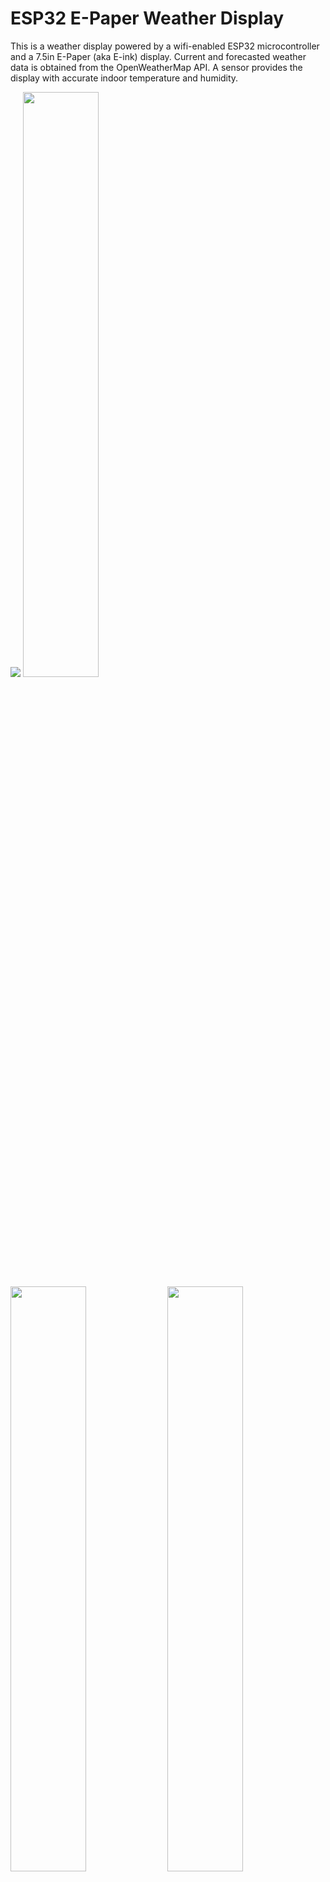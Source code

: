 # ESP32 E-Paper Weather Display

This is a weather display powered by a wifi-enabled ESP32 microcontroller and a 7.5in E-Paper (aka E-ink) display. Current and forecasted weather data is obtained from the OpenWeatherMap API. A sensor provides the display with accurate indoor temperature and humidity.

<p float="left">
  <img src="showcase/assembled-demo-raleigh-front.jpg" />
  <img src="showcase/assembled-demo-raleigh-side.jpg" width="49%" />
  <img src="showcase/assembled-demo-raleigh-back.jpg" width="49%" />
  <img src="showcase/assembled-demo-bottom-cover.jpg" width="49%" />
  <img src="showcase/assembled-demo-bottom-cover-removed.jpg" width="49%" />
</p>

The project draws ~14μA when sleeping and an estimated average of ~83mA during its ~10s wake period. The display can be configured to update as frequently as desired. When the refresh interval is set to 30 minutes, the device will run for >6 months on a single 5000mAh battery. The project displays accurate battery life percentage and can be recharged via a USB-C cable connected to a wall adapter or computer.

There are configuration options for everything from location, time/date formats, units, and language to air quality index scale and hourly outlook graph bounds.

The hourly outlook graph (bottom right) shows a line indicating temperature and shaded bars indicating probability of precipitation (or optionally volume of precipitation).

Here are two examples utilizing various configuration options:

<p float="left">
  <img src="showcase/demo-new-york.jpg" width="49%" />
  <img src="showcase/demo-london.jpg" width="49%" />
</p>


## Contents

-   [Setup Guide](#setup-guide){#toc-setup-guide}
    -   [Hardware](#hardware){#toc-hardware}
    -   [Wiring](#wiring){#toc-wiring}
    -   [Configuration, Compilation, and
        Upload](#configuration-compilation-and-upload){#toc-configuration-compilation-and-upload}
    -   [OpenWeatherMap API
        Key](#openweathermap-api-key){#toc-openweathermap-api-key}
-   [Error Messages and
    Troubleshooting](#error-messages-and-troubleshooting){#toc-error-messages-and-troubleshooting}
    -   [Low Battery](#low-battery){#toc-low-battery}
    -   [WiFi Connection](#wifi-connection){#toc-wifi-connection}
    -   [API Error](#api-error){#toc-api-error}
    -   [Time Server Error](#time-server-error){#toc-time-server-error}
-   [Licensing](#licensing){#toc-licensing}


## Setup Guide

### Hardware

7.5inch (800×480) E-Ink Display

- Advantages of E-Paper
  - Ultra Low Power Consumption - E-Paper (or E-Ink) displays are ideal for low-power applications that do not require frequent display refreshes. E-Paper displays only draw power when refreshing the display and do not have a backlight. Images will remain on the screen even when power is removed.

- Limitations of E-Paper:
  - Colors - E-Paper has traditionally been limited to just black and white, but in recent years 3-color E-Paper screens have started showing up.

  - Refresh Times and Ghosting - E-Paper displays are highly susceptible to ghosting effects if refreshed too quickly. To avoid this, E-Paper displays often take a few seconds to refresh(4s for the unit used in this project) and will alternate between black and white a few times, which can be distracting.

- Panel support:

  Waveshare and Good Display make equivalent panels. Either variant will work.

  | Panel                                   | Resolution | Colors          | Notes                                                                                                                 |
  |-----------------------------------------|------------|-----------------|-----------------------------------------------------------------------------------------------------------------------|
  | Waveshare 7.5in e-paper (v2)            | 800x480px  | Black/White     | Available [here](https://www.waveshare.com/product/7.5inch-e-paper.htm). (recommended)                                |
  | Good Display 7.5in e-paper (GDEY075T7)  | 800x480px  | Black/White     | Available [here](https://www.aliexpress.com/item/3256802683908868.html). (recommended)                                 |
  | Waveshare 7.5in e-Paper (B)             | 800x480px  | Red/Black/White | Available [here](https://www.waveshare.com/product/7.5inch-e-paper-b.htm).                                            |
  | Good Display 7.5in e-paper (GDEY075Z08) | 800x480px  | Red/Black/White | Available [here](https://www.aliexpress.com/item/3256803540460035.html).                                               |
  | Waveshare 7.3in ACeP e-Paper (F)        | 800x480px  | 7-Color         | Available [here](https://www.waveshare.com/product/displays/e-paper/epaper-1/7.3inch-e-paper-f.htm).                  |
  | Good Display 7.3in e-paper (GDEY073D46) | 800x480px  | 7-Color         | Available [here](https://www.aliexpress.com/item/3256805485098421.html).                                               |
  | Waveshare 7.5in e-paper (v1)            | 640x384px  | Black/White     | Limited support. Some information not displayed, see [image](showcase/demo-waveshare75-version1.jpg).                 |
  | Good Display 7.5in e-paper (GDEW075T8)  | 640x384px  | Black/White     | Limited support. Some information not displayed, see [image](showcase/demo-waveshare75-version1.jpg).                 |

  This software has limited support for accent colors. E-paper panels with additional colors tend to have longer refresh times, which will reduce battery life.

DESPI-C02 Adapter Board

- No level converters, which makes it better for low-power use with 3.3V processors compared to the Waveshare HAT.

- The Waveshare started shipping revision 2.3 of their e-paper HAT. Some users are reporting issues with this HAT ([#62](https://github.com/lmarzen/esp32-weather-epd/issues/62)).

- https://www.e-paper-display.com/products_detail/productId=403.html
  
- https://www.aliexpress.us/item/3256804446769469.html


FireBeetle 2 ESP32-E Microcontroller

- Why the ESP32?

  - Onboard WiFi.

  - 520kB of RAM and 4MB of FLASH, enough to store lots of icons and fonts.

  - Low power consumption.

  - Small size, many small development boards available.

- Why the FireBeetle 2 ESP32-E

  - Drobot's FireBeetle ESP32 models are optimized for low-power consumption (<https://diyi0t.com/reduce-the-esp32-power-consumption/>). The Drobot's FireBeetle 2 ESP32-E variant offers USB-C, but older versions of the board with Micro-USB would work fine too.

  - Firebeetle ESP32 models include onboard charging circuitry for a 3.7v lithium-ion(LiPo) battery.

  - FireBeetle ESP32 models include onboard circuitry to monitor battery voltage of a battery connected to its JST-PH2.0 connector.


- <https://www.dfrobot.com/product-2195.html>


BME280 - Pressure, Temperature, and Humidity Sensor


- Provides accurate indoor temperature and humidity.

- Much faster than the DHT22, which requires a 2-second wait before reading temperature and humidity samples.


3.7V Lipo Battery w/ 2 Pin JST Connector


- Size is up to you. I used a 5000mah battery so that the device can operate on a single charge for >6 months.


- The battery can be charged by plugging the FireBeetle ESP32 into the wall via the USB-C connector while the battery is plugged into the ESP32's JST connector.

  > **Warning**
  > The polarity of JST-PH2.0 connectors is not standardized! You may need to swap the order of the wires in the connector.

Stand/Frame
- You'll want a nice way to show off your project. Here are a few popular choices.
- DIY Wooden
  - I made a small stand by hollowing out a piece of wood from the bottom. On the back, I used a short USB extension cable so that I can charge the battery without needing to remove the components from the stand. I also wired a small reset button to refresh the display manually. Additionally, I 3d printed a cover for the bottom, which is held on by magnets. The E-paper screen is very thin, so I used a thin piece of acrylic to support it.
  - Measurements:
    - depth = 63mm <br>
      height = 49mm <br>
      width = 170.2mm (= width of the screen) <br>
      screen angle = 80deg <br>
      screen is 15mm from the front
- 3D Printable
  - Here is a list of community designs.
  
    | Contributor                                               | Link                                                                                      |
    |-----------------------------------------------------------|-------------------------------------------------------------------------------------------|
    | [3D Nate](https://www.printables.com/@3DNate_451157)      | [Printables](https://www.printables.com/model/661183-e-ink-weather-station-frame)         |
    | [Sven F.](https://github.com/Spanholz)                    | [Printables](https://www.printables.com/model/657756-case-for-esp32-weather-station)      |
    | [Layers Studio](https://www.printables.com/@LayersStudio) | [Printables](https://www.printables.com/model/655768-esp32-e-paper-weather-display-stand) |

  - If you want to share your own 3D printable designs, your contributions are highly encouraged and welcome!
- Picture Frame


### Wiring

Pin connections are defined in [config.cpp](platformio/src/config.cpp).

If you are using the FireBeetle 2 ESP32-E, you can use the connections I used or change them how you would like.

I have included 2 wiring diagrams. One for the Waveshare HAT rev2.2 and another using the recommended DESPI-C02.

IMPORTANT: The Waveshare E-Paper Driver HAT has two physical switches that MUST be set correctly for the display to work.

- Display Config: Set switch to position B.

- Interface Config: Set switch to position 0.

IMPORTANT: The DESPI-C02 adapter has one physical switch that MUST be set correctly for the display to work.

- RESE: Set switch to position 3.

Cut the low power pad for even longer battery life.

- From <https://wiki.dfrobot.com/FireBeetle_Board_ESP32_E_SKU_DFR0654>

  > Low Power Pad: This pad is specially designed for low power consumption. It is connected by default. You can cut off the thin wire in the middle with a knife to disconnect it. After disconnection, the static power consumption can be reduced by 500 μA. The power consumption can be reduced to 13 μA after controlling the maincontroller enter the sleep mode through the program. Note: when the pad is disconnected, you can only drive RGB LED light via the USB Power supply.

<p float="left">
  <img src="showcase/wiring_diagram_despi-c02.png" width="49%" />
  <img src="showcase/wiring_diagram_waveshare_rev22.png" width="49%" />
  <img src="showcase/demo-tucson.jpg" width="32%" />
</p>


### Configuration, Compilation, and Upload

PlatformIO for VSCode is used for managing dependencies, code compilation, and uploading to ESP32.

1. Clone this repository or download and extract the .zip.

2. Install VSCode.

3. Follow these instructions to install the PlatformIO extension for VSCode: <https://platformio.org/install/ide?install=vscode>

4. Open the project in VSCode.

   a. File > Open Folder...

   b. Navigate to this project and select the folder called "platformio".

5. Configure Options.

   - Most configuration options are located in [config.cpp](platformio/src/config.cpp), with a few  in [config.h](platformio/include/config.h). Locale/language options can also be found in locales/locale_**.cpp.

   - Important settings to configure in config.cpp:

     - WiFi credentials (ssid, password).

     - Open Weather Map API key (it's free, see next section for important notes about obtaining an API key).

     - Latitude and longitude.

     - Time and date formats.

     - Sleep duration.

     - Pin connections for E-Paper (SPI), BME280 (I2C), and battery voltage (ADC).

   - Important settings to configure in config.h:

     - Units (Metric or Imperial).

   - Comments explain each option in detail.

6. Build and Upload Code.

   a. Connect ESP32 to your computer via USB.

   b. Click the upload arrow along the bottom of the VSCode window. (Should say "PlatformIO: Upload" if you hover over it.)

      - PlatformIO will automatically download the required third-party libraries, compile, and upload the code. :)

      - You will only see this if you have the PlatformIO extension installed.

      - If you are getting errors during the upload process, you may need to install drivers to allow you to upload code to the ESP32.

### OpenWeatherMap API Key

Sign up here to get an API key; it's free. <https://openweathermap.org/api>

This project will make calls to 2 different APIs ("One Call" and "Air Pollution").

> **Note**
> OpenWeatherMap One Call 2.5 API has been deprecated for all new free users (accounts created after Summer 2022). Fortunately, you can make 1,000 calls/day to the One Call 3.0 API for free by following the steps below.

- If you have an account created before Summer 2022, you can simply use the One Call 2.5 API by setting `OWM_ONECALL_VERSION = "2.5";` in config.cpp.

- Otherwise, the One Call API 3.0 is only included in the "One Call by Call" subscription. This separate subscription includes 1,000 calls/day for free and allows you to pay only for the number of API calls made to this product.

Here's how to subscribe and avoid any credit card changes:
   - Go to <https://home.openweathermap.org/subscriptions/billing_info/onecall_30/base?key=base&service=onecall_30>
   - Follow the instructions to complete the subscription.
   - Go to <https://home.openweathermap.org/subscriptions> and set the "Calls per day (no more than)" to 1,000. This ensures you will never overrun the free calls.

## Error Messages and Troubleshooting

### Low Battery
<img src="showcase/demo-error-low-battery.jpg" align="left" width="25%" />
This error screen appears once the battery voltage has fallen below LOW_BATTERY_VOLTAGE (default = 3.20v). The display will not refresh again until it detects battery voltage above LOW_BATTERY_VOLTAGE. When battery voltage is between LOW_BATTERY_VOLTAGE and VERY_LOW_BATTERY_VOLTAGE (default = 3.10v) the esp32 will deep-sleep for periods of LOW_BATTERY_SLEEP_INTERVAL (default = 30min) before checking battery voltage again. If the battery voltage falls between LOW_BATTERY_SLEEP_INTERVAL and CRIT_LOW_BATTERY_VOLTAGE (default = 3.00v), then the display will deep-sleep for periods VERY_LOW_BATTERY_SLEEP_INTERVAL (default = 120min). If battery voltage falls below CRIT_LOW_BATTERY_VOLTAGE, then the esp32 will enter hibernate mode and will require a manual push of the reset (RST) button to begin updating again.

<br clear="left"/>

### WiFi Connection
<img src="showcase/demo-error-wifi.jpg" align="left" width="25%" />
This error screen appears when the ESP32 fails to connect to WiFi. If the message reads "WiFi Connection Failed" this might indicate an incorrect password. If the message reads "SSID Not Available" this might indicate that you mistyped the SSID or that the esp32 is out of the range of the access point. The esp32 will retry once every SLEEP_DURATION (default = 30min).

<br clear="left"/>

### API Error
<img src="showcase/demo-error-api.jpg" align="left" width="25%" />
This error screen appears if an error (client or server) occurs when making an API request to OpenWeatherMap. The second line will give the error code followed by a descriptor phrase. Positive error codes correspond to HTTP response status codes, while error codes <= 0 indicate a client(esp32) error. The esp32 will retry once every SLEEP_DURATION (default = 30min).
<br/><br/>
In the example shown to the left, "401: Unauthorized" may be the result of an incorrect API key or that you are attempting to use the One Call v3 API without the proper account setup.

<br clear="left"/>

### Time Server Error
<img src="showcase/demo-error-time.jpg" align="left" width="25%" />
This error screen appears when the esp32 fails to fetch the time from NTP_SERVER_1/NTP_SERVER_2. This error sometimes occurs immediately after uploading to the esp32; in this case, just hit the reset button or wait for SLEEP_DURATION (default = 30min) and the esp32 to automatically retry.

<br clear="left"/>

## Licensing

esp32-weather-epd is licensed under the [GNU General Public License v3.0](LICENSE) with tools, fonts, and icons whose licenses are as follows:

| Name | License | Description |
|---------------------------------------------------------------------------------------------------------------|---------------------------------------------------------------------------------------|------------------------------------------------------------------------------------|
| [Adafruit-GFX-Library: fontconvert](https://github.com/adafruit/Adafruit-GFX-Library/tree/master/fontconvert) | [BSD License](fonts/fontconvert/license.txt) | CLI tool for preprocessing fonts to be used with the Adafruit_GFX Arduino library. |
| [pollutant-concentration-to-aqi](https://github.com/lmarzen/pollutant-concentration-to-aqi) | [GNU Lesser General Public License v2.1](platformio/lib/pollutant-concentration-to-aqi/LICENSE) | C library that converts pollutant concentrations to Air Quality Index(AQI). |
| [GNU FreeFont](https://www.gnu.org/software/freefont/) | [GNU General Public License v3.0](https://www.gnu.org/software/freefont/license.html) | Font Family |
| [Lato](https://fonts.google.com/specimen/Lato) | [SIL OFL v1.1](http://scripts.sil.org/OFL) | Font Family |
| [Montserrat](https://fonts.google.com/specimen/Montserrat) | [SIL OFL v1.1](http://scripts.sil.org/OFL) | Font Family |
| [Open Sans](https://fonts.google.com/specimen/Open+Sans) | [SIL OFL v1.1](http://scripts.sil.org/OFL) | Font Family |
| [Poppins](https://fonts.google.com/specimen/Poppins) | [SIL OFL v1.1](http://scripts.sil.org/OFL) | Font Family |
| [Quicksand](https://fonts.google.com/specimen/Quicksand) | [SIL OFL v1.1](http://scripts.sil.org/OFL) | Font Family |
| [Raleway](https://fonts.google.com/specimen/Raleway) | [SIL OFL v1.1](http://scripts.sil.org/OFL) | Font Family |
| [Roboto](https://fonts.google.com/specimen/Roboto) | [Apache License v2.0](https://www.apache.org/licenses/LICENSE-2.0) | Font Family |
| [Roboto Mono](https://fonts.google.com/specimen/Roboto+Mono) | [Apache License v2.0](https://www.apache.org/licenses/LICENSE-2.0) | Font Family |
| [Roboto Slab](https://fonts.google.com/specimen/Roboto+Slab) | [Apache License v2.0](https://www.apache.org/licenses/LICENSE-2.0) | Font Family |
| [Ubuntu font](https://design.ubuntu.com/font) | [Ubuntu Font Licence v1.0](https://ubuntu.com/legal/font-licence) | Font Family |
| [Weather Themed Icons](https://github.com/erikflowers/weather-icons) | [SIL OFL v1.1](http://scripts.sil.org/OFL) | (wi-**.svg) Weather icon family by Lukas Bischoff/Erik Flowers. |
| [Google Icons](https://fonts.google.com/icons) | [Apache License v2.0](https://www.apache.org/licenses/LICENSE-2.0) | (battery**.svg, visibility_icon.svg) Battery and visibility icons from Google Icons. |
| [Biological Hazard Symbol](https://svgsilh.com/image/37775.html) | [CC0 v1.0](https://en.wikipedia.org/wiki/Public_domain) | (biological_hazard_symbol.svg) Biohazard icon. |
| [House Icon](https://seekicon.com/free-icon/house_16) | [MIT License](http://opensource.org/licenses/mit-license.html) | (house.svg) House icon. |
| [Indoor Temerature/Humidity Icons](icons/svg) | [SIL OFL v1.1](http://scripts.sil.org/OFL) | (house_**.svg) Indoor temerature/humidity icons. |
| [Ionizing Radiation Symbol](https://svgsilh.com/image/309911.html) | [CC0 v1.0](https://creativecommons.org/publicdomain/zero/1.0/) | (ionizing_radiation_symbol.svg) Ionizing radiation icons. |
| [Phosphor Icons](https://github.com/phosphor-icons/homepage) | [MIT License](http://opensource.org/licenses/mit-license.html) | (wifi**.svg, warning_icon.svg, error_icon.svg) WiFi, Warning, and Error icons from Phosphor Icons. |
| [Wind Direction Icon](https://www.onlinewebfonts.com/icon/251550) | [CC BY v3.0](http://creativecommons.org/licenses/by/3.0) | (meteorological_wind_direction_**deg.svg) Meteorological wind direction icon from Online Web Fonts. |

